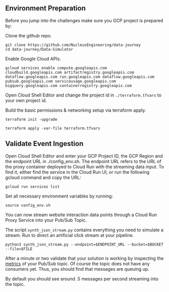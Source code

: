 ## Environment Preparation

Before you jump into the challenges make sure you GCP project is prepared by: 

Clone the github repo.
```
git clone https://github.com/NucleusEngineering/data-journey
cd data-journey/Data-Simulator
```

Enable Google Cloud APIs.
```
gcloud services enable compute.googleapis.com cloudbuild.googleapis.com artifactregistry.googleapis.com dataflow.googleapis.com run.googleapis.com dataflow.googleapis.com pubsub.googleapis.com serviceusage.googleapis.com bigquery.googleapis.com containerregistry.googleapis.com
```
Open Cloud Shell Editor and change the project id in `./terraform.tfvars` to your own project id.

Build the basic permissions & networking setup via terraform apply.

```
terraform init -upgrade
```

```
terraform apply -var-file terraform.tfvars
```


<!-- ### Organizational Policies

Depending on the setup within your organization you might have to [overwrite some organizational policies](https://cloud.google.com/resource-manager/docs/organization-policy/creating-managing-policies#boolean_constraints) for the examples to run.

For example, the following policies should not be enforced. 

```
constraints/sql.restrictAuthorizedNetworks
constraints/compute.vmExternalIpAccess
constraints/compute.requireShieldedVm
constraints/storage.uniformBucketLevelAccess
constraints/iam.allowedPolicyMemberDomains
``` -->

## Validate Event Ingestion

Open Cloud Shell Editor and enter your GCP Project ID, the GCP Region and the endpoint URL in ./config_env.sh. The endpoint URL refers to the URL of the proxy container deployed to Cloud Run with the streaming data input. To find it, either find the service in the Cloud Run UI, or run the following gcloud command and copy the URL:

```
gcloud run services list
```

Set all necessary environment variables by running:

```
source config_env.sh
```

You can now stream website interaction data points through a Cloud Run Proxy Service into your Pub/Sub Topic.

The script `synth_json_stream.py` contains everything you need to simulate a stream.
Run to direct an artificial click stream at your pipeline.

```
python3 synth_json_stream.py --endpoint=$ENDPOINT_URL --bucket=$BUCKET --file=$FILE
```

After a minute or two validate that your solution is working by inspecting the [metrics](https://cloud.google.com/pubsub/docs/monitor-topic) of your Pub/Sub topic.
Of course the topic does not have any consumers yet. Thus, you should find that messages are queuing up.

By default you should see around .5 messages per second streaming into the topic.
